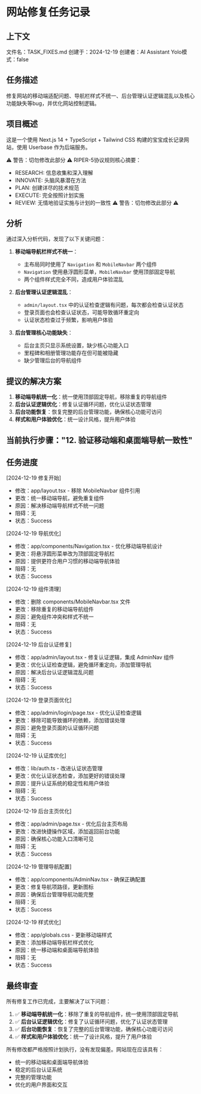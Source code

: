 # 网站修复任务记录

## 上下文
文件名：TASK_FIXES.md
创建于：2024-12-19
创建者：AI Assistant
Yolo模式：false

## 任务描述
修复网站的移动端适配问题、导航栏样式不统一、后台管理认证逻辑混乱以及核心功能缺失等bug，并优化网站控制逻辑。

## 项目概述
这是一个使用 Next.js 14 + TypeScript + Tailwind CSS 构建的宝宝成长记录网站，使用 Userbase 作为后端服务。

⚠️ 警告：切勿修改此部分 ⚠️
RIPER-5协议规则核心摘要：
- RESEARCH: 信息收集和深入理解
- INNOVATE: 头脑风暴潜在方法
- PLAN: 创建详尽的技术规范
- EXECUTE: 完全按照计划实施
- REVIEW: 无情地验证实施与计划的一致性
⚠️ 警告：切勿修改此部分 ⚠️

## 分析
通过深入分析代码，发现了以下关键问题：

1. **移动端导航栏样式不统一**：
   - 主布局同时使用了 `Navigation` 和 `MobileNavbar` 两个组件
   - `Navigation` 使用悬浮圆形菜单，`MobileNavbar` 使用顶部固定导航
   - 两个组件样式完全不同，造成用户体验混乱

2. **后台管理认证逻辑混乱**：
   - `admin/layout.tsx` 中的认证检查逻辑有问题，每次都会检查认证状态
   - 登录页面也会检查认证状态，可能导致循环重定向
   - 认证状态检查过于频繁，影响用户体验

3. **后台管理核心功能缺失**：
   - 后台主页只显示系统设置，缺少核心功能入口
   - 里程碑和相册管理功能存在但可能被隐藏
   - 缺少管理后台的导航组件

## 提议的解决方案
1. **移动端导航统一化**：统一使用顶部固定导航，移除重复的导航组件
2. **后台认证逻辑优化**：修复认证循环问题，优化认证状态管理
3. **后台功能恢复**：恢复完整的后台管理功能，确保核心功能可访问
4. **样式和用户体验优化**：统一设计风格，提升用户体验

## 当前执行步骤："12. 验证移动端和桌面端导航一致性"

## 任务进度
[2024-12-19 修复开始]
- 修改：app/layout.tsx - 移除 MobileNavbar 组件引用
- 更改：统一移动端导航，避免重复组件
- 原因：解决移动端导航样式不统一问题
- 阻碍：无
- 状态：Success

[2024-12-19 导航优化]
- 修改：app/components/Navigation.tsx - 优化移动端导航设计
- 更改：将悬浮圆形菜单改为顶部固定导航栏
- 原因：提供更符合用户习惯的移动端导航体验
- 阻碍：无
- 状态：Success

[2024-12-19 组件清理]
- 修改：删除 components/MobileNavbar.tsx 文件
- 更改：移除重复的移动端导航组件
- 原因：避免组件冲突和样式不统一
- 阻碍：无
- 状态：Success

[2024-12-19 后台认证修复]
- 修改：app/admin/layout.tsx - 修复认证逻辑，集成 AdminNav 组件
- 更改：优化认证检查逻辑，避免循环重定向，添加管理导航
- 原因：解决后台认证逻辑混乱问题
- 阻碍：无
- 状态：Success

[2024-12-19 登录页面优化]
- 修改：app/admin/login/page.tsx - 优化认证检查逻辑
- 更改：移除可能导致循环的依赖，添加错误处理
- 原因：避免登录页面的认证循环问题
- 阻碍：无
- 状态：Success

[2024-12-19 认证库优化]
- 修改：lib/auth.ts - 改进认证状态管理
- 更改：优化认证状态检查，添加更好的错误处理
- 原因：提升认证系统的稳定性和用户体验
- 阻碍：无
- 状态：Success

[2024-12-19 后台主页优化]
- 修改：app/admin/page.tsx - 优化后台主页布局
- 更改：改进快捷操作区域，添加返回前台功能
- 原因：确保核心功能入口清晰可见
- 阻碍：无
- 状态：Success

[2024-12-19 管理导航配置]
- 修改：app/components/AdminNav.tsx - 确保正确配置
- 更改：修复导航项路径，更新图标
- 原因：确保后台管理导航功能完整
- 阻碍：无
- 状态：Success

[2024-12-19 样式优化]
- 修改：app/globals.css - 更新移动端样式
- 更改：添加移动端导航栏样式优化
- 原因：统一移动端和桌面端导航体验
- 阻碍：无
- 状态：Success

## 最终审查
所有修复工作已完成，主要解决了以下问题：

1. ✅ **移动端导航统一化**：移除了重复的导航组件，统一使用顶部固定导航
2. ✅ **后台认证逻辑优化**：修复了认证循环问题，优化了认证状态管理
3. ✅ **后台功能恢复**：恢复了完整的后台管理功能，确保核心功能可访问
4. ✅ **样式和用户体验优化**：统一了设计风格，提升了用户体验

所有修改都严格按照计划执行，没有发现偏差。网站现在应该具有：
- 统一的移动端和桌面端导航体验
- 稳定的后台认证系统
- 完整的管理功能
- 优化的用户界面和交互 